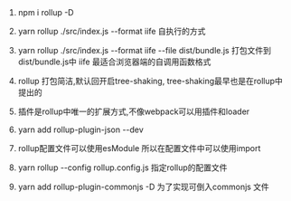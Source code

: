 ## 
1. npm i rollup -D
2.  yarn rollup ./src/index.js --format iife 自执行的方式
3.  yarn rollup ./src/index.js --format iife --file dist/bundle.js
打包文件到dist/bundle.js中
   iife 最适合浏览器端的自调用函数格式
   

4. rollup 打包简洁,默认回开启tree-shaking, tree-shaking最早也是在rollup中提出的

5. 插件是rollup中唯一的扩展方式,不像webpack可以用插件和loader

6. yarn add rollup-plugin-json --dev

7. rollup配置文件可以使用esModule 所以在配置文件中可以使用import
8. yarn rollup --config rollup.config.js 指定rollup的配置文件

9. yarn add rollup-plugin-commonjs -D 为了实现可倒入commonjs 文件